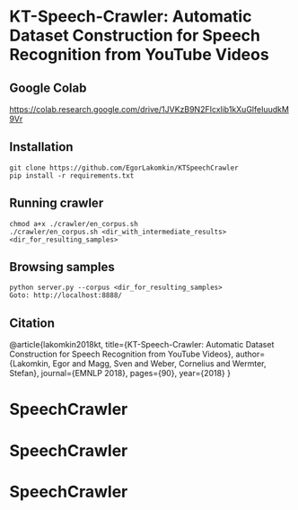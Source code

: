 # KT-Speech-Crawler: Automatic Dataset Construction for Speech Recognition from YouTube Videos

## Google Colab
https://colab.research.google.com/drive/1JVKzB9N2FIcxlib1kXuGlfeIuudkM9Vr


## Installation
```
git clone https://github.com/EgorLakomkin/KTSpeechCrawler
pip install -r requirements.txt
```

## Running crawler
```
chmod a+x ./crawler/en_corpus.sh
./crawler/en_corpus.sh <dir_with_intermediate_results> <dir_for_resulting_samples>
```
## Browsing samples
```
python server.py --corpus <dir_for_resulting_samples>
Goto: http://localhost:8888/
```
## Citation

@article{lakomkin2018kt,
  title={KT-Speech-Crawler: Automatic Dataset Construction for Speech Recognition from YouTube Videos},
  author={Lakomkin, Egor and Magg, Sven and Weber, Cornelius and Wermter, Stefan},
  journal={EMNLP 2018},
  pages={90},
  year={2018}
}
# SpeechCrawler
# SpeechCrawler
# SpeechCrawler
